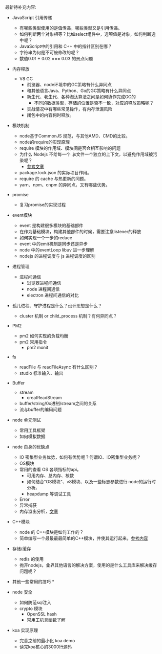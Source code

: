 最新待补充内容:

* JavaScript 引用传递
   * 有哪些类型使用的是值传递，哪些类型又是引用传递。
   * 如何判断两个对象相等？比如select组件中，选项值是对象，如何判断选中呢？
   * JavaScript中的引用和 C++ 中的指针区别在哪？
   * 字符串为何是不可被修改的呢？
   * 数值0.01 + 0.02 === 0.03 的景点问题


* 内存释放
   * V8 GC
      * 浏览器、node环境中的GC策略有什么异同点
      * 和其他语言Java、Python、Go的GC策略有什么异同点
      * 新生代、老生代、各种淘汰算法之间是如何协作完成GC的
         * 不同的数据类型，存储的位置是否不一致，对应的释放策略呢？
      * 实战情况中有哪些常见操作，有内存泄漏风险
      * 闭包中的内容何时释放。
      
 * 模块机制
    * node基于CommonJS 规范，与其他AMD、CMD的比较。
    * node的require的实现原理
    * require 模块的作用域、模块间是否会相互影响的问题
    * 为什么 Nodejs 不给每一个 .js文件一个独立的上下文，以避免作用域被污染呢？
       * [参考文章](https://www.zhihu.com/question/57375179/answer/152633354)
    * package.lock.json 的实际项目作用。
    * require 的 cache 与热更新的问题。
    * yarn、npm、cnpm 的异同点，又有哪些优势。
    
 * promise
    * 复习promise的实现过程
    
 * event模块
   * event 是构建很多模块的基础部件
   * 在作为基础模块，构建其他部件的时候，需要注意listener的释放
   * 如何实现一个一步的reduce
   * event 中的emit机制是同步还是异步  
   * node 中的eventLoop libuv 进一步理解
   * nodejs 的进程调度与 js 进程调度的区别
  
 * 进程管理
   * 进程间通信
     * 浏览器进程间通信
     * node 进程间通信
     * electron 进程间通信的对比  
  * 孤儿进程、守护进程是什么？设计思想是什么？
     * cluster 机制 or child_process 机制？有何异同点？
   * PM2 
     * pm2 如何实现的负载均衡
     * pm2 常用指令
       * pm2 monit
       
* fs 
  * readFile 与 readFileAsync 有什么区别？
  * studio 标准输入、输出      
       
* Buffer
  * stream
    * creatReadStream
  * buffer/string/0x进制/stream之间的关系
  * 流与buffer的编码问题
      
* node 单元测试
   * 常用工具框架
   * 如何模拟数据
     
* node 自身的优缺点
   * IO 密集型业务优势，如何有优势呢？何谓IO、IO密集型业务呢？
   * OS模块
   * 常用的查看 OS 各项指标的api。
      * 可用内存、总内存、核数
      * 如何结合"OS模块"、v8模块、以及一些标志参数进行 node的运行时分析。
      * heapdump 等调试工具 
   * Error
   * 异常捕获
   * 内存溢出分析，[文章](https://zhuanlan.zhihu.com/p/25736931?group_id=825001468703674368)
   
* C++模块
   * node 的 C++模块是如何工作的？
   * 简单编写一个最最最最简单的C++模块，并使其运行起来。[参考内容](https://github.com/nodejs/node-addon-examples)
   
   
* 存储/缓存
   * redis 的使用
   * 抛开nodejs，业界其他语言的解决方案，使用的是什么工具库来解决缓存问题呢？
   
   
* 其他一些常用的技巧
  * 

* node 安全
   * 如何防范sql注入
   * crypto 模块
     * OpenSSL hash
     * 常用工机具函数了解
     
* koa 实现原理
   * 完善之前的最小化 koa demo
   * 读完koa核心的3000行源码
